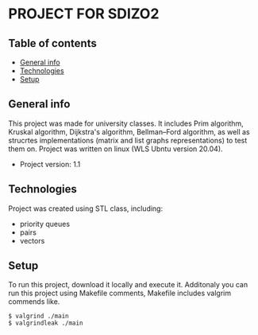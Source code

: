 # PROJECT FOR SDIZO2

## Table of contents
* [General info](#general-info)
* [Technologies](#technologies)
* [Setup](#setup)

## General info
This project was made for university classes. It includes Prim algorithm, Kruskal algorithm, Dijkstra's algorithm, Bellman–Ford algorithm, as well as strucrtes implementations (matrix and list graphs representations) to test them on. 
Project was written on linux (WLS Ubntu version 20.04).

* Project version: 1.1

## Technologies
Project was created using STL class, including:
* priority queues
* pairs
* vectors 

## Setup
To run this project, download it locally and execute it. Additonaly you can run this project using Makefile comments, Makefile includes valgrim commends like.

```
$ valgrind ./main
$ valgrindleak ./main
```